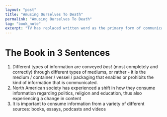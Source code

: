 ```yaml
---
layout: "post"
title: "Amusing Ourselves To Death"
permalink: "Amusing Ourselves To Death"
tag: "book_note"
excerpt: "TV has replaced written word as the primary form of communication on topics such as education, politics and religion, and Niel Postman believed that this is problematic."
---
```

# The Book in 3 Sentences

1. Different types of information are conveyed *best* (most completely and correctly) through different types of mediums, or rather - it is the medium /  container / vessel / packaging that enables or prohibits the kind of information that is communicated.
2. North American society has experienced a shift in how they consume information regarding politics, religion and education, thus also experiencing a change in content 
3. It is important to consume information from a variety of different sources: books, essays, podcasts and videos 

<!-- ## How I Discovered It

Jen Im chose this book for her book club sometime in late 2020

## Who Should Read It?

Everyone should read this book

# How the Book Changed Me

How my life / behaviour / thoughts / ideas have changed as a result of reading the book.

- The book serves as an excellent reminder of the importance of learning from a variety of sources, otherwise "knowledge becomes stale"

# The Author in One Sentence

Neil Postman (March 8, 1931 – October 5, 2003) was an American author, educator, media theorist and cultural critic, who eschewed technology, including personal computers in school and cruise control in cars, and is best known for twenty books regarding technology and education

# My Top 5 Quotes

- "Truth, like time itself, is a product of a conversation man has with himself about and through the techniques of communication he has invented."
- "Truth does not, and never has, come unadorned. It must appear in its proper clothing or it is unacknowledged, which is a way of saying that the "truth" is a kind of cultural prejudice"
- "The reader must come armed, in a serious state of intellectual readiness. He comes to the text along. In reading, one's responses are isolated, one's intellect thrown back on its own resources. To be confronted by the cold abstractions of printed sentences is to look upon a language bare, without the assistance of either beauty or community. Thus, reading is by its nature a serious business and is of course, an essentially rational activity"
- "The principal strength of the telegraph is its capacity to **move information, not collect explain or analyze it** "
- "Prior to the age of telegraphy, the information-action ratio was sufficiently close so that most people had a sense of being able to control some of the contingencies in their lives. **What people knew had action-value**"
- "**The problem is not that television presents us with entertainment, but that all subject matter is presented as entertaining**"

# Summary + Notes

## 1. We have been shaped by our methods of communication

I think about the times I've needed to apologize, and more often than not it felt much more difficult to do so in person, face-to-face, instead of through a written message. Much more difficult, and much more rewarding. Face-to-face interactions allow for minute body languages, a squeeze of a hand, a small smile, which can package what in a much more *effective* way. 

It's funny to think that I've never extensively considered how this is also true on a large scale, which is what this book discusses (maybe it's the goldfish living in a goldfish bowl situation?). 

The most popular social media platforms today all share the common feature of image bombardment, and are user interactions are characterized by continuous scrolling. This does things to us. 

1. **Our attention spans become shorter**
2. **We begin to lose our ability to consume information that requires an attention span greater than seconds** 
3. **We begin to expect all information to be presented in a quick, captivating way**

Our way of interacting with information is being continuously molded by how we interact with information, and this becomes increasingly problematic:

> "[Technology] has made it possible to move decontextualized information over vast spaces at incredible speed"

What is the issue with decontextualized information? It is incomplete, and open to interpretation. Postman gives an example using the statement "I prefer oranges to chocolate". While this might hold true when discussing wallpapers, it may no longer be true when discussing snack preferences. Decontextualized information places the responsibility of contextualizing on the consumer of the information, which is highly problematic due to the inherent biases that exist in our belief systems (confirmation bias a la crony beliefs). 

Also, how can we possibly understand the world if all we have are these individual, decontextualized data points? Without trends, and critical analysis of these trends, we will simply continue to believe whatever it is that we want to believe.

Postman also discusses a vicious cycle, in which:

## 2. Media of communication available determines what is communicated

As previously discussed, containers limit what is contained. Postman strongly believes that the form of communication that is slowly replacing written communication is highly problematic and much more detrimental that it is beneficial because:

- It removes all context
- It removes the need the need to think critically
- It removes accountability

> "The media of communication available to a culture are a dominant influence on the formation of the culture's intellectual and social preoccupations"

> "How television stages the world becomes the model for how the world is to be staged"

## 3. But maybe Postman is too critical?

The author wrote and published this book in the 1980s, before the internet really took off. Based on his opinions regarding television, I would assume that his views regarding the internet and social media especially would be similarly critical - I would assume that the world is more Huxley-ian than he had imagined possible. 

His criticisms are all very valid, but he didn't have the opportunity to see the democratizing effects of the internet. Anyone can learn anything via resources found online - video tutorials are especially wonderful for practical purposes, and recorded lectures from Google, Ted and the Oxford Union are hugely beneficial and would not be available to me otherwise. 

Maybe it isn't any form of media that's the issue, but rather *how we choose to adopt it* that is. If we choose to only consume information through one form of media, if we choose not to question it, this is when things become problematic. -->